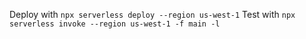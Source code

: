 Deploy with `npx serverless deploy --region us-west-1`
Test with `npx serverless invoke --region us-west-1 -f main -l`